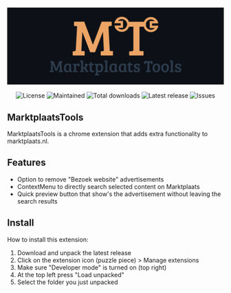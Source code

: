 <p align="center"><img src="/images/banner.png" width="1440"></p>

<p align="center">
    <img src="https://img.shields.io/github/license/WoutervdVelde/MarktplaatsTools" alt="License">
    <img src="https://img.shields.io/badge/maintained-yes-green.svg" alt="Maintained">
    <img src="https://img.shields.io/github/downloads/Woutervdvelde/MarktplaatsTools/total" alt="Total downloads">
    <img src="https://img.shields.io/github/v/release/Woutervdvelde/MarktplaatsTools" alt="Latest release">
    <img src="https://img.shields.io/github/issues/Woutervdvelde/MarktplaatsTools" alt="Issues">
</p>

## MarktplaatsTools

MarktplaatsTools is a chrome extension that adds extra functionality to marktplaats.nl.

## Features

 - Option to remove "Bezoek website" advertisements
 - ContextMenu to directly search selected content on Marktplaats
 - Quick preview button that show's the advertisement without leaving the search results

## Install

How to install this extension:  

1. Download and unpack the latest release
2. Click on the extension icon (puzzle piece) > Manage extensions
3. Make sure "Developer mode" is turned on (top right)
4. At the top left press "Load unpacked"
5. Select the folder you just unpacked